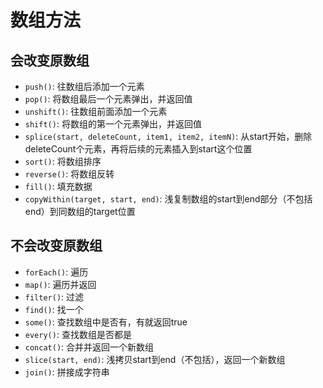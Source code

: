 # 数组方法

## 会改变原数组

- `push()`: 往数组后添加一个元素
- `pop()`: 将数组最后一个元素弹出，并返回值
- `unshift()`: 往数组前面添加一个元素
- `shift()`: 将数组的第一个元素弹出，并返回值
- `splice(start, deleteCount, item1, item2, itemN)`: 从start开始，删除deleteCount个元素，再将后续的元素插入到start这个位置
- `sort()`: 将数组排序
- `reverse()`: 将数组反转
- `fill()`: 填充数据
- `copyWithin(target, start, end)`: 浅复制数组的start到end部分（不包括end）到同数组的target位置

## 不会改变原数组

- `forEach()`: 遍历
- `map()`: 遍历并返回
- `filter()`: 过滤
- `find()`: 找一个
- `some()`: 查找数组中是否有，有就返回true
- `every()`: 查找数组是否都是
- `concat()`: 合并并返回一个新数组
- `slice(start, end)`: 浅拷贝start到end（不包括），返回一个新数组
- `join()`: 拼接成字符串